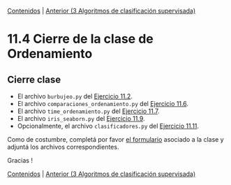[Contenidos](../Contenidos.md) \| [Anterior (3 Algoritmos de clasificación supervisada)](03_introduccion_al_AA.md)

# 11.4 Cierre de la clase de Ordenamiento

## Cierre clase


* El archivo `burbujeo.py` del [Ejercicio 11.2](../11_Ordenamiento/01_Ordenamiento_sencillo.md#ejercicio-112-burbujeo).
* El archivo `comparaciones_ordenamiento.py` del [Ejercicio 11.6](../11_Ordenamiento/02_Divide_and_Conquer.md#ejercicio-116).
* El archivo `time_ordenamiento.py` del [Ejercicio 11.7](../11_Ordenamiento/02_Divide_and_Conquer.md#ejercicio-117).
* El archivo `iris_seaborn.py` del [Ejercicio 11.9](../11_Ordenamiento/03_introduccion_al_AA.md#ejercicio-119-seaborn).
* Opcionalmente, el archivo `clasificadores.py` del [Ejercicio 11.11](../11_Ordenamiento/03_introduccion_al_AA.md#ejercicio-1111).

Como de costumbre, completá por favor [el formulario](https://docs.google.com/forms/d/1s6zFYwZxgGih7auaLAtdanbzlNIxu14S0G5sGx2jVfg) asociado a la clase y adjuntá los archivos correspondientes.

Gracias !

[Contenidos](../Contenidos.md) \| [Anterior (3 Algoritmos de clasificación supervisada)](03_introduccion_al_AA.md)

